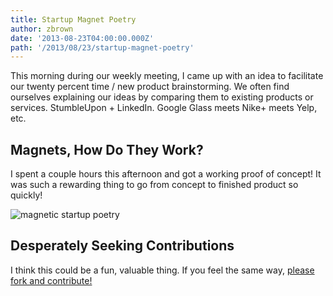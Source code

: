```yaml
---
title: Startup Magnet Poetry
author: zbrown
date: '2013-08-23T04:00:00.000Z'
path: '/2013/08/23/startup-magnet-poetry'
---
```


This morning during our weekly meeting, I came up with an idea to facilitate our
twenty percent time / new product brainstorming. We often find ourselves
explaining our ideas by comparing them to existing products or services.
StumbleUpon + LinkedIn. Google Glass meets Nike+ meets Yelp, etc.

## Magnets, How Do They Work?

I spent a couple hours this afternoon and got a working proof of concept! It was
such a rewarding thing to go from concept to finished product so quickly!

![magnetic startup poetry](https://i.imgur.com/rLPiq0K.jpg)

## Desperately Seeking Contributions

I think this could be a fun, valuable thing. If you feel the same way,
[please fork and contribute!](https://github.com/ztbrown/startup-magnet-art)
